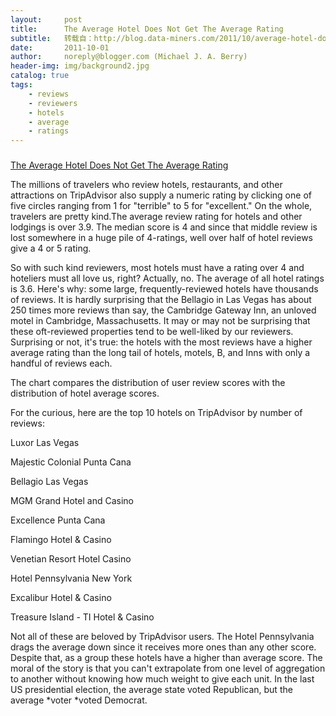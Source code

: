 ```yaml
---
layout:     post
title:      The Average Hotel Does Not Get The Average Rating
subtitle:   转载自：http://blog.data-miners.com/2011/10/average-hotel-does-not-get-average.html
date:       2011-10-01
author:     noreply@blogger.com (Michael J. A. Berry)
header-img: img/background2.jpg
catalog: true
tags:
    - reviews
    - reviewers
    - hotels
    - average
    - ratings
---
```


### 
[The Average Hotel Does Not Get The Average Rating](http://blog.data-miners.com/2011/10/average-hotel-does-not-get-average.html)



The millions of travelers who review hotels, restaurants, and other attractions on TripAdvisor also supply a numeric rating by clicking one of five circles ranging from 1 for "terrible" to 5 for "excellent." On the whole, travelers are pretty kind.The average review rating for hotels and other lodgings is over 3.9. The median score is 4 and since that middle review is lost somewhere in a huge pile of 4-ratings, well over half of hotel reviews give a 4 or 5 rating. 

So with such kind reviewers, most hotels must have a rating over 4 and hoteliers must all love us, right? Actually, no. The average of all hotel ratings is 3.6. Here's why: some large, frequently-reviewed hotels have thousands of reviews. It is hardly surprising that the Bellagio in Las Vegas has about 250 times more reviews than say, the Cambridge Gateway Inn, an unloved motel in Cambridge, Massachusetts. It may or may not be surprising that these oft-reviewed properties tend to be well-liked by our reviewers. Surprising or not, it's true: the hotels with the most reviews have a higher average rating than the long tail of hotels, motels, B, and Inns with only a handful of reviews each.

The chart compares the distribution of user review scores with the distribution of hotel average scores.


For the curious, here are the top 10 hotels on TripAdvisor by number of reviews:



Luxor Las Vegas


Majestic Colonial Punta Cana


Bellagio Las Vegas


MGM Grand Hotel and Casino


Excellence Punta Cana


Flamingo Hotel & Casino


Venetian Resort Hotel Casino


Hotel Pennsylvania New York


Excalibur Hotel & Casino


Treasure Island - TI Hotel & Casino





Not all of these are beloved by TripAdvisor users. The Hotel Pennsylvania drags the average down since it receives more ones than any other score. Despite that, as a group these hotels have a higher than average score. The moral of the story is that you can't extrapolate from one level of aggregation to another without knowing how much weight to give each unit. In the last US presidential election, the average state voted Republican, but the average *voter *voted Democrat.











 
